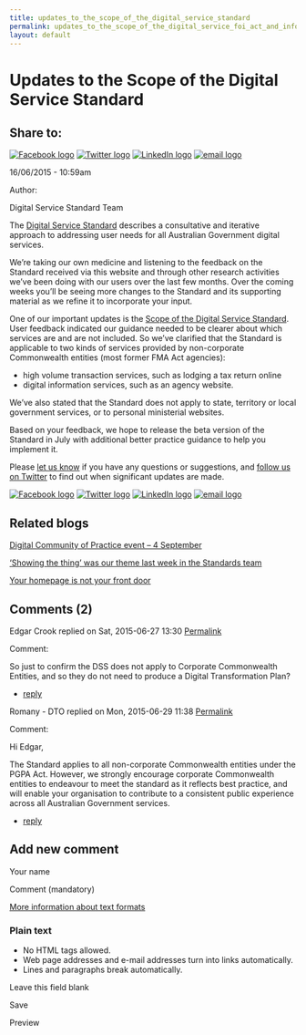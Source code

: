 ```yaml
---
title: updates_to_the_scope_of_the_digital_service_standard
permalink: updates_to_the_scope_of_the_digital_service_foi_act_and_information_publication_scheme.md
layout: default
---
```

Updates to the Scope of the Digital Service Standard
====================================================

Share to:
---------

[![Facebook logo](https://www.dto.gov.au/profiles/govcms/modules/features/govcms_share_links/images/facebook.png)](http://www.facebook.com/sharer.php?u=https%3A//www.dto.gov.au/blog/updates-scope-digital-service-standard&t=Updates%20to%20the%20Scope%20of%20the%20Digital%20Service%20Standard "Share on Facebook") [![Twitter logo](https://www.dto.gov.au/profiles/govcms/modules/features/govcms_share_links/images/twitter.png)](http://twitter.com/share?url=https%3A//www.dto.gov.au/blog/updates-scope-digital-service-standard&text=Updates%20to%20the%20Scope%20of%20the%20Digital%20Service%20Standard "Share this on Twitter") [![LinkedIn logo](https://www.dto.gov.au/profiles/govcms/modules/features/govcms_share_links/images/linkedin.png)](http://www.linkedin.com/shareArticle?mini=true&url=https%3A//www.dto.gov.au/blog/updates-scope-digital-service-standard&title=Updates%20to%20the%20Scope%20of%20the%20Digital%20Service%20Standard&summary=The%20Digital%20Service%20Standard%20describes%20a%20consultative%20and%20iterative%20approach%20to%20addressing%20user%20needs%20for%20all%20Australian%20Government%20digital%20services.We%E2%80%99re%20taking%20our%20own%20medicine%20and%20listening%20to%20the%20feedback%20on%20the%20Standard%20received%20via%20this%20website%20and%20through%20other%20research%20activities%20we%E2%80%99ve%20been%20doing%20with%20our%20users%20over%20the%20last%20few%20months.%20Over%20the%20coming%20weeks%20you%E2%80%99ll%20be%20seeing%20more%20changes%20to%20the%20Standard%20and%20its%20supporting%20material%20as%20we%20refine%20it%20to%20incorporate%20your%20input.&source=Digital%20Transformation%20Office "Publish this post to LinkedIn") [![email logo](https://www.dto.gov.au/profiles/govcms/modules/features/govcms_share_links/images/email.png)](mailto:?subject=Updates%20to%20the%20Scope%20of%20the%20Digital%20Service%20Standard&body=https%3A//www.dto.gov.au/blog/updates-scope-digital-service-standard "Share via email")

16/06/2015 - 10:59am

Author: 

Digital Service Standard Team

The [Digital Service Standard](../standard/foi_act_and_information_publication_scheme.md) describes a consultative and iterative approach to addressing user needs for all Australian Government digital services.

We’re taking our own medicine and listening to the feedback on the Standard received via this website and through other research activities we’ve been doing with our users over the last few months. Over the coming weeks you’ll be seeing more changes to the Standard and its supporting material as we refine it to incorporate your input.

One of our important updates is the [Scope of the Digital Service Standard](https://www.dto.gov.au/standard/digital-transformation-plan/scope-digital-service-standard). User feedback indicated our guidance needed to be clearer about which services are and are not included. So we’ve clarified that the Standard is applicable to two kinds of services provided by non-corporate Commonwealth entities (most former FMA Act agencies):

-   high volume transaction services, such as lodging a tax return online
-   digital information services, such as an agency website.

We’ve also stated that the Standard does not apply to state, territory or local government services, or to personal ministerial websites.

Based on your feedback, we hope to release the beta version of the Standard in July with additional better practice guidance to help you implement it.  

Please [let us know](../node/foi_act_and_information_publication_scheme.md) if you have any questions or suggestions, and [follow us on Twitter](https://twitter.com/ausdto) to find out when significant updates are made.

[![Facebook logo](https://www.dto.gov.au/profiles/govcms/modules/features/govcms_share_links/images/facebook.png)](http://www.facebook.com/sharer.php?u=https%3A//www.dto.gov.au/blog/updates-scope-digital-service-standard&t=Updates%20to%20the%20Scope%20of%20the%20Digital%20Service%20Standard "Share on Facebook") [![Twitter logo](https://www.dto.gov.au/profiles/govcms/modules/features/govcms_share_links/images/twitter.png)](http://twitter.com/share?url=https%3A//www.dto.gov.au/blog/updates-scope-digital-service-standard&text=Updates%20to%20the%20Scope%20of%20the%20Digital%20Service%20Standard "Share this on Twitter") [![LinkedIn logo](https://www.dto.gov.au/profiles/govcms/modules/features/govcms_share_links/images/linkedin.png)](http://www.linkedin.com/shareArticle?mini=true&url=https%3A//www.dto.gov.au/blog/updates-scope-digital-service-standard&title=Updates%20to%20the%20Scope%20of%20the%20Digital%20Service%20Standard&summary=The%20Digital%20Service%20Standard%20describes%20a%20consultative%20and%20iterative%20approach%20to%20addressing%20user%20needs%20for%20all%20Australian%20Government%20digital%20services.We%E2%80%99re%20taking%20our%20own%20medicine%20and%20listening%20to%20the%20feedback%20on%20the%20Standard%20received%20via%20this%20website%20and%20through%20other%20research%20activities%20we%E2%80%99ve%20been%20doing%20with%20our%20users%20over%20the%20last%20few%20months.%20Over%20the%20coming%20weeks%20you%E2%80%99ll%20be%20seeing%20more%20changes%20to%20the%20Standard%20and%20its%20supporting%20material%20as%20we%20refine%20it%20to%20incorporate%20your%20input.&source=Digital%20Transformation%20Office "Publish this post to LinkedIn") [![email logo](https://www.dto.gov.au/profiles/govcms/modules/features/govcms_share_links/images/email.png)](mailto:?subject=Updates%20to%20the%20Scope%20of%20the%20Digital%20Service%20Standard&body=https%3A//www.dto.gov.au/blog/updates-scope-digital-service-standard "Share via email")

Related blogs
-------------

[Digital Community of Practice event – 4 September](../node/foi_act_and_information_publication_scheme.md)

[‘Showing the thing’ was our theme last week in the Standards team](../node/foi_act_and_information_publication_scheme.md)

[Your homepage is not your front door](../node/foi_act_and_information_publication_scheme.md)

Comments (2)
------------

Edgar Crook replied on Sat, 2015-06-27 13:30 [Permalink](foi_act_and_information_publication_scheme.md#comment-651)

Comment: 

So just to confirm the DSS does not apply to Corporate Commonwealth Entities, and so they do not need to produce a Digital Transformation Plan?

-   [reply](https://www.dto.gov.au/comment/reply/756/651)

Romany - DTO replied on Mon, 2015-06-29 11:38 [Permalink](foi_act_and_information_publication_scheme.md#comment-661)

Comment: 

Hi Edgar,

The Standard applies to all non-corporate Commonwealth entities under the PGPA Act. However, we strongly encourage corporate Commonwealth entities to endeavour to meet the standard as it reflects best practice, and will enable your organisation to contribute to a consistent public experience across all Australian Government services.

-   [reply](https://www.dto.gov.au/comment/reply/756/661)

Add new comment
---------------

Your name

Comment (mandatory)

[More information about text formats](../filter/foi_act_and_information_publication_scheme.md)

### Plain text

-   No HTML tags allowed.
-   Web page addresses and e-mail addresses turn into links automatically.
-   Lines and paragraphs break automatically.

Leave this field blank

Save

Preview

